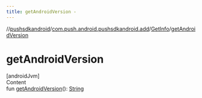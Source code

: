 ```yaml
---
title: getAndroidVersion -
---
```

//[pushsdkandroid](../../index.md)/[com.push.android.pushsdkandroid.add](../index.md)/[GetInfo](index.md)/[getAndroidVersion](get-android-version.md)



# getAndroidVersion  
[androidJvm]  
Content  
fun [getAndroidVersion](get-android-version.md)(): [String](https://kotlinlang.org/api/latest/jvm/stdlib/kotlin/-string/index.html)  



